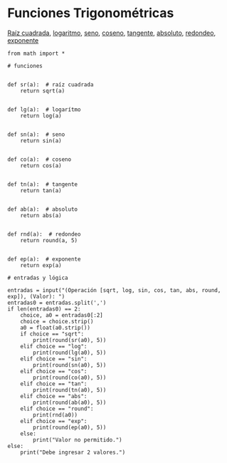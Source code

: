 # Funciones Trigonométricas
[Raíz cuadrada](https://es.wikipedia.org/wiki/Raíz_cuadrada), [logaritmo](https://es.wikipedia.org/wiki/Logaritmo), [seno](https://es.wikipedia.org/wiki/Seno_(trigonometría)), [coseno](https://es.wikipedia.org/wiki/Coseno), [tangente](https://es.wikipedia.org/wiki/Tangente_(trigonometría)), [absoluto](https://es.wikipedia.org/wiki/Valor_absoluto), [redondeo](https://es.wikipedia.org/wiki/Redondeo), [exponente](https://es.wikipedia.org/wiki/Potenciación)
```
from math import *

# funciones


def sr(a):  # raíz cuadrada
    return sqrt(a)


def lg(a):  # logarítmo
    return log(a)


def sn(a):  # seno
    return sin(a)


def co(a):  # coseno
    return cos(a)


def tn(a):  # tangente
    return tan(a)


def ab(a):  # absoluto
    return abs(a)


def rnd(a):  # redondeo
    return round(a, 5)


def ep(a):  # exponente
    return exp(a)

# entradas y lógica

entradas = input("(Operación [sqrt, log, sin, cos, tan, abs, round, exp]), (Valor): ")
entradas0 = entradas.split(',')
if len(entradas0) == 2:
    choice, a0 = entradas0[:2]
    choice = choice.strip()
    a0 = float(a0.strip())
    if choice == "sqrt":
        print(round(sr(a0), 5))
    elif choice == "log":
        print(round(lg(a0), 5))
    elif choice == "sin":
        print(round(sn(a0), 5))
    elif choice == "cos":
        print(round(co(a0), 5))
    elif choice == "tan":
        print(round(tn(a0), 5))
    elif choice == "abs":
        print(round(ab(a0), 5))
    elif choice == "round":
        print(rnd(a0))
    elif choice == "exp":
        print(round(ep(a0), 5))
    else:
        print("Valor no permitido.")
else:
    print("Debe ingresar 2 valores.")
